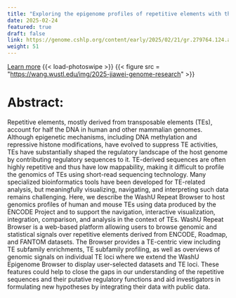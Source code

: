 ```yaml
---
title: "Exploring the epigenome profiles of repetitive elements with the WashU Repeat Browser"
date: 2025-02-24
featured: true
draft: false
link: https://genome.cshlp.org/content/early/2025/02/21/gr.279764.124.abstract
weight: 51
---
```


[Learn more](https://doi.org/10.1101/gr.279764.124)
{{< load-photoswipe >}}
{{< figure src = "https://wang.wustl.edu/img/2025-jiawei-genome-research" >}}

# Abstract:
Repetitive elements, mostly derived from transposable elements (TEs), account for half the DNA in human and other mammalian genomes. Although epigenetic mechanisms, including DNA methylation and repressive histone modifications, have evolved to suppress TE activities, TEs have substantially shaped the regulatory landscape of the host genome by contributing regulatory sequences to it. TE-derived sequences are often highly repetitive and thus have low mappability, making it difficult to profile the genomics of TEs using short-read sequencing technology. Many specialized bioinformatics tools have been developed for TE-related analysis, but meaningfully visualizing, navigating, and interpreting such data remains challenging. Here, we describe the WashU Repeat Browser to host genomics profiles of human and mouse TEs using data produced by the ENCODE Project and to support the navigation, interactive visualization, integration, comparison, and analysis in the context of TEs. WashU Repeat Browser is a web-based platform allowing users to browse genomic and statistical signals over repetitive elements derived from ENCODE, Roadmap, and FANTOM datasets. The Browser provides a TE-centric view including TE subfamily enrichments, TE subfamily profiling, as well as overviews of genomic signals on individual TE loci where we extend the WashU Epigenome Browser to display user-selected datasets and TE loci. These features could help to close the gaps in our understanding of the repetitive sequences and their putative regulatory functions and aid investigators in formulating new hypotheses by integrating their data with public data.
